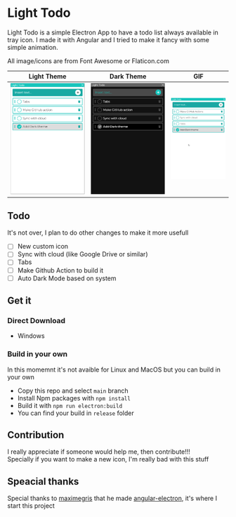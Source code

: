 # Light Todo

Light Todo is a simple Electron App to have a todo list always available in tray icon.
I made it with Angular and I tried to make it fancy with some simple animation.

All image/icons are from Font Awesome or Flaticon.com

| Light Theme  | Dark Theme | GIF |
| ------------- | ------------- | ------------- |
| ![Light Theme](https://github.com/GiacomoPignoni/light-todo/blob/main/media/light.PNG)  | ![Dark Theme](https://github.com/GiacomoPignoni/light-todo/blob/main/media/dark.PNG)  | ![Gif](https://github.com/GiacomoPignoni/light-todo/blob/main/media/gif.gif) |




## Todo
It's not over, I plan to do other changes to make it more usefull

- [ ] New custom icon
- [ ] Sync with cloud (like Google Drive or similar)
- [ ] Tabs
- [ ] Make Github Action to build it
- [ ] Auto Dark Mode based on system

## Get it
### Direct Download
- Windows
 
### Build in your own
In this momemnt it's not avaible for Linux and MacOS but you can build in your own
- Copy this repo and select `main` branch
- Install Npm packages with `npm install`
- Build it with `npm run electron:build`
- You can find your build in `release` folder

## Contribution
I really appreciate if someone would help me, then contribute!!!  
Specially if you want to make a new icon, I'm really bad with this stuff

## Speacial thanks
Special thanks to [maximegris](https://github.com/maximegris) that he made [angular-electron](https://github.com/maximegris/angular-electron), it's where I start this project
